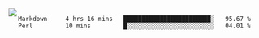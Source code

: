 

<a href="https://github.com/anuraghazra/github-readme-stats">
  <img align="left" src="https://github-readme-stats.vercel.app/api?username=kfly8&count_private=true&show_icons=true&theme=calm" />
</a>


<!--START_SECTION:waka-->
```text
Markdown     4 hrs 16 mins   ████████████████████████░   95.67 % 
Perl         10 mins         █░░░░░░░░░░░░░░░░░░░░░░░░   04.01 % 
```
<!--END_SECTION:waka-->
